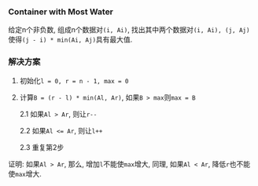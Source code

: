 ### Container with Most Water

给定n个非负数, 组成n个数据对`(i, Ai)`, 找出其中两个数据对`(i, Ai), (j, Aj)`使得`(j - i) * min(Ai, Aj)`具有最大值.

### 解决方案

1.  初始化`l = 0, r = n - 1, max = 0`

2.  计算`B = (r - l) * min(Al, Ar)`, 如果`B > max`则`max = B`

    2.1 如果`Al > Ar`, 则让`r--`

    2.2 如果`Al <= Ar`, 则让`l++`

    2.3 重复第2步

证明: 如果`Al > Ar`, 那么, 增加`l`不能使`max`增大, 同理, 如果`Al < Ar`, 降低`r`也不能使`max`增大.
